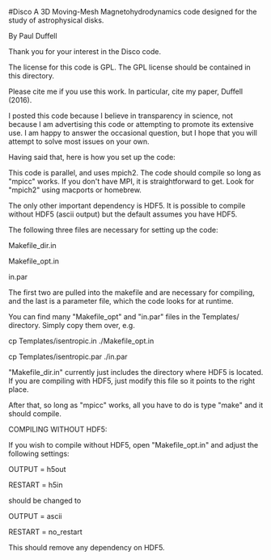#Disco
A 3D Moving-Mesh Magnetohydrodynamics code designed for the study of astrophysical disks.

By Paul Duffell

Thank you for your interest in the Disco code.

The license for this code is GPL.  The GPL license should be contained in this directory.

Please cite me if you use this work.  In particular, cite my paper, Duffell (2016).

I posted this code because I believe in transparency in science, not because I am advertising this code or attempting to promote its extensive use.  I am happy to answer the occasional question, but I hope that you will attempt to solve most issues on your own.

Having said that, here is how you set up the code:


This code is parallel, and uses mpich2.  The code should compile so long as "mpicc" works.  If you don't have MPI, it is straightforward to get.  Look for "mpich2" using macports or homebrew.


The only other important dependency is HDF5.  It is possible to compile without HDF5 (ascii output) but the default assumes you have HDF5.


The following three files are necessary for setting up the code:

Makefile_dir.in

Makefile_opt.in

in.par

The first two are pulled into the makefile and are necessary for compiling, and the last is a parameter file, which the code looks for at runtime.

You can find many "Makefile_opt" and "in.par" files in the Templates/ directory.  Simply copy them over, e.g.

cp Templates/isentropic.in ./Makefile_opt.in

cp Templates/isentropic.par ./in.par

"Makefile_dir.in" currently just includes the directory where HDF5 is located.  If you are compiling with HDF5, just modify this file so it points to the right place.

After that, so long as "mpicc" works, all you have to do is type "make" and it should compile.


COMPILING WITHOUT HDF5:

If you wish to compile without HDF5, open "Makefile_opt.in" and adjust the following settings:

OUTPUT   = h5out

RESTART  = h5in 

should be changed to 

OUTPUT   = ascii

RESTART  = no_restart

This should remove any dependency on HDF5.

